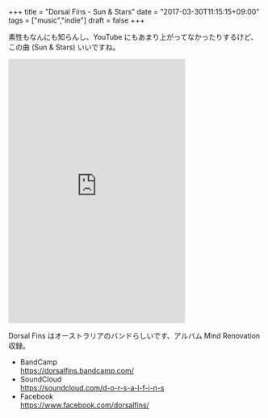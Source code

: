 +++
title = "Dorsal Fins - Sun & Stars"
date = "2017-03-30T11:15:15+09:00"
tags = ["music","indie"]
draft = false
+++

素性もなんにも知らんし、YouTube にもあまり上がってなかったりするけど、この曲 (Sun & Stars) いいですね。

<iframe style="border: 0; width: 350px; height: 522px;" src="https://bandcamp.com/EmbeddedPlayer/album=2098927517/size=large/bgcol=ffffff/linkcol=0687f5/track=3115813871/transparent=true/" seamless><a href="http://dorsalfins.bandcamp.com/album/mind-renovation-2">Mind Renovation by Dorsal Fins</a></iframe>

Dorsal Fins はオーストラリアのバンドらしいです、アルバム Mind Renovation 収録。

- BandCamp  
https://dorsalfins.bandcamp.com/
- SoundCloud  
https://soundcloud.com/d-o-r-s-a-l-f-i-n-s
- Facebook  
https://www.facebook.com/dorsalfins/